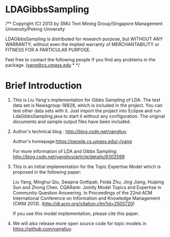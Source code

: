 LDAGibbsSampling
================

/**
Copyright (C) 2013 by
SMU Text Mining Group/Singapore Management University/Peking University

LDAGibbsSampling is distributed for research purpose, but
WITHOUT ANY WARRANTY; without even the implied warranty of
MERCHANTABILITY or FITNESS FOR A PARTICULAR PURPOSE.

Feel free to contact the following people if you find any
problems in the package.
lyang@cs.umass.edu * */

Brief Introduction
===================
1. This is Liu Yang's implementation for Gibbs Sampling of LDA. The test data set is Newsgroup-18828, which is included in the project. You can test other data sets with it. Just import the project into Eclipse and run LdaGibbsSampling.java to start it without any configuration. The original documents and sample output files have been included.

2. Author's technical blog : http://blog.csdn.net/yangliuy

   Author's homepage:https://people.cs.umass.edu/~lyang

   For more information of LDA and Gibbs Sampling: http://blog.csdn.net/yangliuy/article/details/8302599

3. This is an initial implementation for the Topic Expertise Model which is proposed in the following paper:

    Liu Yang, Minghui Qiu, Swapna  Gottipati, Feida Zhu, Jing Jiang, Huiping Sun and Zhong Chen. CQARank: Jointly Model Topics and Expertise in Community Question Answering. In Proceedings of the 22nd ACM International Conference on Information and Knowledge Management (CIKM 2013).  (http://dl.acm.org/citation.cfm?id=2505720)

    If you use this model implementation, please cite this paper.

4. We will also release more open source code for topic models in https://github.com/yangliuy.


